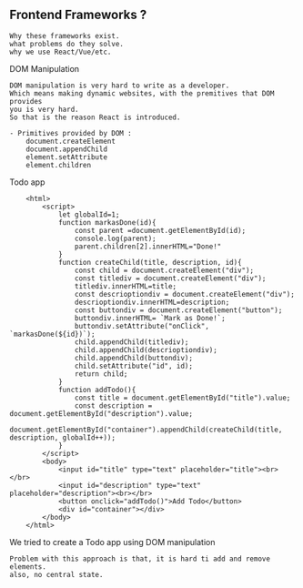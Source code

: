 ## Frontend Frameworks ?

    Why these frameworks exist.
    what problems do they solve. 
    why we use React/Vue/etc.


DOM Manipulation

    DOM manipulation is very hard to write as a developer.
    Which means making dynamic websites, with the premitives that DOM provides
    you is very hard.
    So that is the reason React is introduced.

    - Primitives provided by DOM :
        document.createElement
        document.appendChild
        element.setAttribute
        element.children
        
Todo app


        <html>
            <script>
                let globalId=1;
                function markasDone(id){
                    const parent =document.getElementById(id);
                    console.log(parent);
                    parent.children[2].innerHTML="Done!"
                }
                function createChild(title, description, id){
                    const child = document.createElement("div");
                    const titlediv = document.createElement("div");
                    titlediv.innerHTML=title;
                    const descrioptiondiv = document.createElement("div");
                    descrioptiondiv.innerHTML=description;
                    const buttondiv = document.createElement("button");
                    buttondiv.innerHTML= `Mark as Done!`;
                    buttondiv.setAttribute("onClick", `markasDone(${id})`);
                    child.appendChild(titlediv);
                    child.appendChild(descrioptiondiv);
                    child.appendChild(buttondiv);
                    child.setAttribute("id", id);
                    return child;
                }
                function addTodo(){
                    const title = document.getElementById("title").value;
                    const description = document.getElementById("description").value;
                    document.getElementById("container").appendChild(createChild(title, description, globalId++));
                }
            </script>
            <body>
                <input id="title" type="text" placeholder="title"><br></br>
                <input id="description" type="text" placeholder="description"><br></br>
                <button onclick="addTodo()">Add Todo</button>
                <div id="container"></div>
            </body>
        </html>







We tried to create a Todo app using DOM manipulation

    Problem with this approach is that, it is hard ti add and remove elements.
    also, no central state.

    